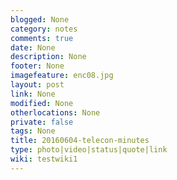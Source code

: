 ```yaml
---
blogged: None
category: notes
comments: true
date: None
description: None
footer: None
imagefeature: enc08.jpg
layout: post
link: None
modified: None
otherlocations: None
private: false
tags: None
title: 20160604-telecon-minutes
type: photo|video|status|quote|link
wiki: testwiki1
---
```

<!--summary-->
